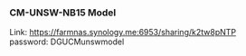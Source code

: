 ### CM-UNSW-NB15 Model
Link: https://farmnas.synology.me:6953/sharing/k2tw8pNTP<br>
password: DGUCMunswmodel